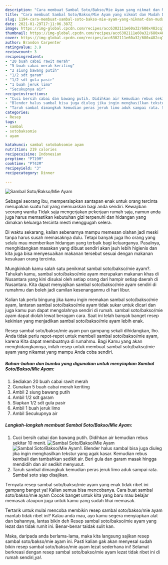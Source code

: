 ```yaml
---
description: "Cara membuat Sambal Soto/Bakso/Mie Ayam yang nikmat dan Mudah Dibuat"
title: "Cara membuat Sambal Soto/Bakso/Mie Ayam yang nikmat dan Mudah Dibuat"
slug: 1194-cara-membuat-sambal-soto-bakso-mie-ayam-yang-nikmat-dan-mudah-dibuat
date: 2021-01-29T17:11:06.387Z
image: https://img-global.cpcdn.com/recipes/acc6302111e60a32/680x482cq70/sambal-sotobaksomie-ayam-foto-resep-utama.jpg
thumbnail: https://img-global.cpcdn.com/recipes/acc6302111e60a32/680x482cq70/sambal-sotobaksomie-ayam-foto-resep-utama.jpg
cover: https://img-global.cpcdn.com/recipes/acc6302111e60a32/680x482cq70/sambal-sotobaksomie-ayam-foto-resep-utama.jpg
author: Brandon Carpenter
ratingvalue: 3.9
reviewcount: 3
recipeingredient:
- "20 buah cabai rawit merah"
- "5 buah cabai merah keriting"
- "2 siung bawang putih"
- "1/2 sdt garam"
- "1/2 sdt gula pasir"
- "1 buah jeruk limo"
- "Secukupnya air"
recipeinstructions:
- "Cuci bersih cabai dan bawang putih. Didihkan air kemudian rebus sekitar 10 menit."
- "Blender halus sambal bisa juga diuleg jika ingin menghasilkan tekstur yang agak kasar. Kemudian rebus kembali dan tambahkan sedikit air. Beri gula dan garam masak hingga mendidih dan air sedikit menyusut."
- "Taruh sambal dimangkuk kemudian peras jeruk limo aduk sampai rata. Sambal soto siap disajikan."
categories:
- Resep
tags:
- sambal
- sotobaksomie
- ayam

katakunci: sambal sotobaksomie ayam 
nutrition: 219 calories
recipecuisine: Indonesian
preptime: "PT19M"
cooktime: "PT42M"
recipeyield: "3"
recipecategory: Dinner

---
```



![Sambal Soto/Bakso/Mie Ayam](https://img-global.cpcdn.com/recipes/acc6302111e60a32/680x482cq70/sambal-sotobaksomie-ayam-foto-resep-utama.jpg)

Sebagai seorang ibu, mempersiapkan santapan enak untuk orang tercinta merupakan suatu hal yang memuaskan bagi anda sendiri. Kewajiban seorang  wanita Tidak saja mengerjakan pekerjaan rumah saja, namun anda juga harus memastikan kebutuhan gizi terpenuhi dan hidangan yang dimakan keluarga tercinta mesti menggugah selera.

Di waktu  sekarang, kalian sebenarnya mampu memesan olahan jadi meski tanpa harus susah memasaknya dulu. Tetapi banyak juga lho orang yang selalu mau memberikan hidangan yang terbaik bagi keluarganya. Pasalnya, menghidangkan masakan yang dibuat sendiri akan jauh lebih higienis dan kita juga bisa menyesuaikan makanan tersebut sesuai dengan makanan kesukaan orang tercinta. 



Mungkinkah kamu salah satu penikmat sambal soto/bakso/mie ayam?. Tahukah kamu, sambal soto/bakso/mie ayam merupakan makanan khas di Nusantara yang kini disukai oleh setiap orang dari hampir setiap daerah di Nusantara. Kita dapat menyajikan sambal soto/bakso/mie ayam sendiri di rumahmu dan boleh jadi camilan kesenanganmu di hari libur.

Kalian tak perlu bingung jika kamu ingin memakan sambal soto/bakso/mie ayam, lantaran sambal soto/bakso/mie ayam tidak sukar untuk dicari dan juga kamu pun dapat mengolahnya sendiri di rumah. sambal soto/bakso/mie ayam dapat diolah lewat beragam cara. Saat ini telah banyak banget resep kekinian yang menjadikan sambal soto/bakso/mie ayam lebih enak.

Resep sambal soto/bakso/mie ayam pun gampang sekali dihidangkan, lho. Anda tidak perlu repot-repot untuk membeli sambal soto/bakso/mie ayam, karena Kita dapat membuatnya di rumahmu. Bagi Kamu yang akan menghidangkannya, inilah resep untuk membuat sambal soto/bakso/mie ayam yang nikamat yang mampu Anda coba sendiri.

<!--inarticleads1-->

##### Bahan-bahan dan bumbu yang digunakan untuk menyiapkan Sambal Soto/Bakso/Mie Ayam:

1. Sediakan 20 buah cabai rawit merah
1. Gunakan 5 buah cabai merah keriting
1. Ambil 2 siung bawang putih
1. Ambil 1/2 sdt garam
1. Siapkan 1/2 sdt gula pasir
1. Ambil 1 buah jeruk limo
1. Ambil Secukupnya air




<!--inarticleads2-->

##### Langkah-langkah membuat Sambal Soto/Bakso/Mie Ayam:

1. Cuci bersih cabai dan bawang putih. Didihkan air kemudian rebus sekitar 10 menit.
<img src="https://img-global.cpcdn.com/steps/e0f45a35bc85b1d2/160x128cq70/sambal-sotobaksomie-ayam-langkah-memasak-1-foto.jpg" alt="Sambal Soto/Bakso/Mie Ayam"><img src="https://img-global.cpcdn.com/steps/c480d761f03c565a/160x128cq70/sambal-sotobaksomie-ayam-langkah-memasak-1-foto.jpg" alt="Sambal Soto/Bakso/Mie Ayam">1. Blender halus sambal bisa juga diuleg jika ingin menghasilkan tekstur yang agak kasar. Kemudian rebus kembali dan tambahkan sedikit air. Beri gula dan garam masak hingga mendidih dan air sedikit menyusut.
1. Taruh sambal dimangkuk kemudian peras jeruk limo aduk sampai rata. Sambal soto siap disajikan.




Ternyata resep sambal soto/bakso/mie ayam yang enak tidak ribet ini gampang banget ya! Kalian semua bisa mencobanya. Cara buat sambal soto/bakso/mie ayam Cocok banget untuk kita yang baru mau belajar memasak ataupun juga untuk kamu yang sudah lihai memasak.

Tertarik untuk mulai mencoba membikin resep sambal soto/bakso/mie ayam mantab tidak ribet ini? Kalau anda mau, ayo kamu segera menyiapkan alat dan bahannya, lantas bikin deh Resep sambal soto/bakso/mie ayam yang lezat dan tidak rumit ini. Benar-benar taidak sulit kan. 

Maka, daripada anda berlama-lama, maka kita langsung sajikan resep sambal soto/bakso/mie ayam ini. Pasti kalian gak akan menyesal sudah bikin resep sambal soto/bakso/mie ayam lezat sederhana ini! Selamat berkreasi dengan resep sambal soto/bakso/mie ayam lezat tidak ribet ini di rumah sendiri,ya!.

